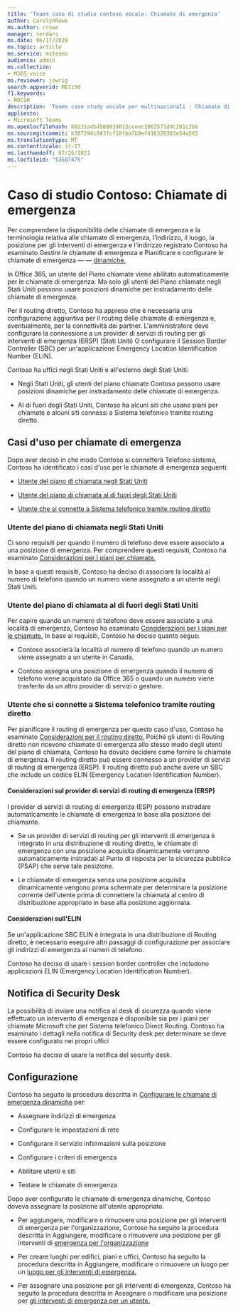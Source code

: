 ```yaml
---
title: 'Teams caso di studio contoso vocale: Chiamate di emergenza'
author: CarolynRowe
ms.author: crowe
manager: serdars
ms.date: 06/17/2020
ms.topic: article
ms.service: msteams
audience: admin
ms.collection:
- M365-voice
ms.reviewer: jowrig
search.appverid: MET150
f1.keywords:
- NOCSH
description: 'Teams case study vocale per multinazionali : Chiamate di emergenza'
appliesto:
- Microsoft Teams
ms.openlocfilehash: 69231adb4588039012cceec1063571ddc201c2bb
ms.sourcegitcommit: b387296c043fcf10fba7b9ef416328383e54a565
ms.translationtype: MT
ms.contentlocale: it-IT
ms.lasthandoff: 07/26/2021
ms.locfileid: "53587475"
---
```

# <a name="contoso-case-study-emergency-calling"></a>Caso di studio Contoso: Chiamate di emergenza

Per comprendere la disponibilità delle chiamate di emergenza e la terminologia relativa alle chiamate di emergenza, l'indirizzo, il luogo, la posizione per gli interventi di emergenza e l'indirizzo registrato Contoso ha esaminato Gestire le chiamate di emergenza e Pianificare e configurare le chiamate di emergenza &mdash; &mdash; [dinamiche.](configure-dynamic-emergency-calling.md) [](what-are-emergency-locations-addresses-and-call-routing.md)

In Office 365, un utente del Piano chiamate viene abilitato automaticamente per le chiamate di emergenza. Ma solo gli utenti del Piano chiamate negli Stati Uniti possono usare posizioni dinamiche per instradamento delle chiamate di emergenza. 

Per il routing diretto, Contoso ha appreso che è necessaria una configurazione aggiuntiva per il routing delle chiamate di emergenza e, eventualmente, per la connettività dei partner. L'amministratore deve configurare la connessione a un provider di servizi di routing per gli interventi di emergenza (ERSP) (Stati Uniti) O configurare il Session Border Controller (SBC) per un'applicazione Emergency Location Identification Number (ELIN).

Contoso ha uffici negli Stati Uniti e all'esterno degli Stati Uniti:

- Negli Stati Uniti, gli utenti del piano chiamate Contoso possono usare posizioni dinamiche per instradamento delle chiamate di emergenza. 

- Al di fuori degli Stati Uniti, Contoso ha alcuni siti che usano piani per chiamate e alcuni siti connessi a Sistema telefonico tramite routing diretto.

## <a name="emergency-calling-use-cases"></a>Casi d'uso per chiamate di emergenza

Dopo aver deciso in che modo Contoso si connetterà Telefono sistema, Contoso ha identificato i casi d'uso per le chiamate di emergenza seguenti: 

- [Utente del piano di chiamata negli Stati Uniti](#calling-plan-user-in-the-united-states) 

- [Utente del piano di chiamata al di fuori degli Stati Uniti](#calling-plan-user-outside-of-the-united-states)

- [Utente che si connette a Sistema telefonico tramite routing diretto](#user-who-connects-to-phone-system-through-direct-routing )


### <a name="calling-plan-user-in-the-united-states"></a>Utente del piano di chiamata negli Stati Uniti  

Ci sono requisiti per quando il numero di telefono deve essere associato a una posizione di emergenza. Per comprendere questi requisiti, Contoso ha esaminato [Considerazioni per i piani per chiamate.](what-are-emergency-locations-addresses-and-call-routing.md#considerations-for-calling-plans) 

In base a questi requisiti, Contoso ha deciso di associare la località al numero di telefono quando un numero viene assegnato a un utente negli Stati Uniti.

### <a name="calling-plan-user-outside-of-the-united-states"></a>Utente del piano di chiamata al di fuori degli Stati Uniti 

Per capire quando un numero di telefono deve essere associato a una località di emergenza, Contoso ha esaminato [Considerazioni per i piani per le chiamate.](what-are-emergency-locations-addresses-and-call-routing.md#considerations-for-calling-plans) In base ai requisiti, Contoso ha deciso quanto segue:  

-  Contoso associerà la località al numero di telefono quando un numero viene assegnato a un utente in Canada. 

- Contoso assegna una posizione di emergenza quando il numero di telefono viene acquistato da Office 365 o quando un numero viene trasferito da un altro provider di servizi o gestore. 

### <a name="user-who-connects-to-phone-system-through-direct-routing"></a>Utente che si connette a Sistema telefonico tramite routing diretto 

Per pianificare il routing di emergenza per questo caso d'uso, Contoso ha esaminato [Considerazioni per il routing diretto.](what-are-emergency-locations-addresses-and-call-routing.md#considerations-for-direct-routing) Poiché gli utenti di Routing diretto non ricevono chiamate di emergenza allo stesso modo degli utenti del piano di chiamata, Contoso ha dovuto decidere come fornire le chiamate di emergenza. Il routing diretto può essere connesso a un provider di servizi di routing di emergenza (ERSP). Il routing diretto può anche avere un SBC che include un codice ELIN (Emergency Location Identification Number).   

#### <a name="emergency-routing-service-provider-ersp-considerations"></a>Considerazioni sul provider di servizi di routing di emergenza (ERSP)

I provider di servizi di routing di emergenza (ESP) possono instradare automaticamente le chiamate di emergenza in base alla posizione del chiamante.  

- Se un provider di servizi di routing per gli interventi di emergenza è integrato in una distribuzione di routing diretto, le chiamate di emergenza con una posizione acquisita dinamicamente verranno automaticamente instradati al Punto di risposta per la sicurezza pubblica (PSAP) che serve tale posizione. 

- Le chiamate di emergenza senza una posizione acquisita dinamicamente vengono prima schermate per determinare la posizione corrente dell'utente prima di connettere la chiamata al centro di distribuzione appropriato in base alla posizione aggiornata. 


#### <a name="elin-considerations"></a>Considerazioni sull'ELIN

Se un'applicazione SBC ELIN è integrata in una distribuzione di Routing diretto, è necessario eseguire altri passaggi di configurazione per associare gli indirizzi di emergenza ai numeri di telefono.  

Contoso ha deciso di usare i session border controller che includono applicazioni ELIN (Emergency Location Identification Number).  

## <a name="security-desk-notification"></a>Notifica di Security Desk

La possibilità di inviare una notifica al desk di sicurezza quando viene effettuato un intervento di emergenza è disponibile sia per i piani per chiamate Microsoft che per Sistema telefonico Direct Routing. Contoso ha esaminato i dettagli nella notifica di Security desk per determinare se deve essere configurato nei propri uffici  

Contoso ha deciso di usare la notifica del security desk.

## <a name="configuration"></a>Configurazione 

Contoso ha seguito la procedura descritta in [Configurare le chiamate di emergenza dinamiche](configure-dynamic-emergency-calling.md) per: 

- Assegnare indirizzi di emergenza 

- Configurare le impostazioni di rete 

- Configurare il servizio informazioni sulla posizione 

- Configurare i criteri di emergenza 

- Abilitare utenti e siti 

- Testare le chiamate di emergenza 

Dopo aver configurato le chiamate di emergenza dinamiche, Contoso doveva assegnare la posizione all'utente appropriato.  

- Per aggiungere, modificare o rimuovere una posizione per gli interventi di emergenza per l'organizzazione, Contoso ha seguito la procedura descritta in Aggiungere, modificare o rimuovere una posizione per gli interventi di [emergenza per l'organizzazione](add-change-remove-emergency-location-organization.md)

- Per creare luoghi per edifici, piani e uffici, Contoso ha seguito la procedura descritta in Aggiungere, modificare o rimuovere un luogo per un [luogo per gli interventi di emergenza.](add-change-remove-emergency-place-organization.md) 

- Per assegnare una posizione per gli interventi di emergenza, Contoso ha seguito la procedura descritta in Assegnare o modificare una posizione per [gli interventi di emergenza per un utente.](assign-change-emergency-location-user.md) 

 
